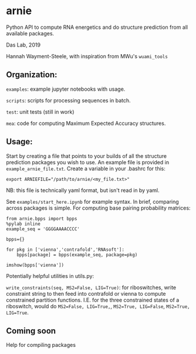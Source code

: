 # arnie
Python API to compute RNA energetics and do structure prediction from all available packages.

Das Lab, 2019

Hannah Wayment-Steele, with inspiration from MWu's `wuami_tools`

## Organization:

`examples`: example jupyter notebooks with usage.

`scripts`: scripts for processing sequences in batch.

`test`: unit tests (still in work)

`mea`: code for computing Maximum Expected Accuracy structures.

## Usage:

Start by creating a file that points to your builds of all the structure prediction packages you wish to use.  An example file is provided in `example_arnie_file.txt`.  Create a variable in your .bashrc for this:

```
export ARNIEFILE="/path/to/arnie/<my_file.txt>"
```
NB: this file is technically yaml format, but isn't read in by yaml.

See `examples/start_here.ipynb` for example syntax. In brief, comparing across packages is simple. For computing base pairing probability matrices:

```
from arnie.bpps import bpps
%pylab inline
example_seq = 'GGGGAAAACCCC'

bpps={}

for pkg in ['vienna','contrafold','RNAsoft']:
    bpps[package] = bpps(example_seq, package=pkg)
    
imshow(bpps['vienna'])
```

Potentially helpful utilities in utils.py:

`write_constraints(seq, MS2=False, LIG=True)`: 
for riboswitches, write constraint string to then feed into contrafold or vienna to compute constrained partition functions.
I.E. for the three constrained states of a riboswitch, would do `MS2=False, LIG=True,`, `MS2=True, LIG=False`, `MS2=True, LIG=True`.

## Coming soon

Help for compiling packages
